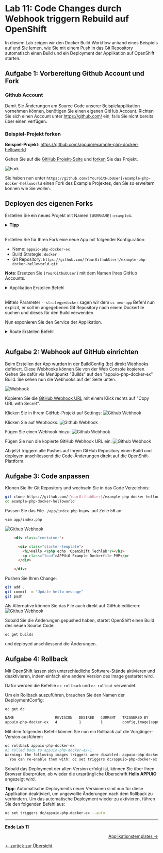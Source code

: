 # Lab 11: Code Changes durch Webhook triggern Rebuild auf OpenShift

In diesem Lab zeigen wir den Docker Build Workflow anhand eines Beispiels auf und Sie lernen, wie Sie mit einem Push in das Git Repository automatisch einen Build und ein Deployment der Applikation auf OpenShift starten.


## Aufgabe 1: Vorbereitung Github Account und Fork
### Github Account

Damit Sie Änderungen am Source Code unserer Beispielapplikation vornehmen können, benötigen Sie einen eigenen GitHub Account.
Richten Sie sich einen Account unter <https://github.com/> ein, falls Sie nicht bereits über einen verfügen.


### Beispiel-Projekt forken

__Beispiel-Projekt__: <https://github.com/appuio/example-php-docker-helloworld>

Gehen Sie auf die [GitHub Projekt-Seite](https://github.com/appuio/example-php-docker-helloworld) und [forken](https://help.github.com/articles/fork-a-repo/) Sie das Projekt.

![Fork](../images/lab_09_fork_example.png)

Sie haben nun unter `https://github.com/[YourGitHubUser]/example-php-docker-helloworld` einen Fork des Example Projektes, den Sie so erweitern können wie Sie wollen.


## Deployen des eigenen Forks

Erstellen Sie ein neues Projekt mit Namen `[USERNAME]-example4`.

<details><summary><b>Tipp</b></summary>oc new-project [USERNAME]-example4</details><br/>

Erstellen Sie für Ihren Fork eine neue App mit folgender Konfiguration:

* Name: `appuio-php-docker-ex`
* Build Strategie: `docker`
* Git Repository: `https://github.com/[YourGithubUser]/example-php-docker-helloworld.git`

__Note__:
Ersetzen Sie `[YourGithubUser]` mit dem Namen Ihres GitHub Accounts.

<details>
  <summary>Applikation Erstellen Befehl</summary>
  oc new-app https://github.com/[YourGithubUser]/example-php-docker-helloworld.git --strategy=docker --name=appuio-php-docker-ex
</details><br/>

Mittels Parameter `--strategy=docker` sagen wir dem `oc new-app` Befehl nun explizit, er soll im angegebenen Git Repository nach einem Dockerfile suchen und dieses für den Build verwenden.

Nun exponieren Sie den Service der Applikation.

<details><summary>Route Erstellen Befehl</summary>oc create route edge --service=appuio-php-docker-ex</details><br/>


## Aufgabe 2: Webhook auf GitHub einrichten

Beim Erstellen der App wurden in der BuildConfig (bc) direkt Webhooks definiert.
Diese Webhooks können Sie von der Web Console kopieren.
Gehen Sie dafür via Menüpunkt "Builds" auf den "appuio-php-docker-ex" Build.
Sie sehen nun die Webhooks auf der Seite unten.

![Webhook](../images/lab_09_webhook_ocp4.png)

Kopieren Sie die [GitHub Webhook URL](https://developer.github.com/webhooks/) mit einem Klick rechts auf "Copy URL with Secret".

Klicken Sie in Ihrem GitHub-Projekt auf Settings:
![Github Webhook](../images/lab_09_webhook_github1.png)

Klicken Sie auf Webhooks:
![Github Webhook](../images/lab_09_webhook_github2.png)

Fügen Sie einen Webhook hinzu:
![Github Webhook](../images/lab_09_webhook_github3.png)

Fügen Sie nun die kopierte GitHub Webhook URL ein:
![Github Webhook](../images/lab_09_webhook_github4.png)

Ab jetzt triggern alle Pushes auf Ihrem GitHub Repository einen Build und deployen anschliessend die Code-Änderungen direkt auf die OpenShift-Plattform.


## Aufgabe 3: Code anpassen

Klonen Sie Ihr Git Repository und wechseln Sie in das Code Verzeichnis:

```bash
git clone https://github.com/[YourGithubUser]/example-php-docker-helloworld.git
cd example-php-docker-helloworld
```

Passen Sie das File `./app/index.php` bspw. auf Zeile 56 an:

```bash
vim app/index.php
```

![Github Webhook](../images/lab_09_codechange1.png)

```html
    <div class="container">

      <div class="starter-template">
        <h1>Hallo <?php echo 'OpenShift Techlab'?></h1>
        <p class="lead">APPUiO Example Dockerfile PHP</p>
      </div>

    </div>
```

Pushen Sie Ihren Change:

```bash
git add .
git commit -m "Update hello message"
git push
```

Als Alternative können Sie das File auch direkt auf GitHub editieren:
![Github Webhook](../images/lab_09_edit_on_github.png)

Sobald Sie die Änderungen gepushed haben, startet OpenShift einen Build des neuen Source Code.

```bash
oc get builds
```

und deployed anschliessend die Änderungen.

## Aufgabe 4: Rollback

Mit OpenShift lassen sich unterschiedliche Software-Stände aktivieren und deaktivieren, indem einfach eine andere Version des Image gestartet wird.

Dafür werden die Befehle `oc rollback` und `oc rollout` verwendet.

Um ein Rollback auszuführen, brauchen Sie den Namen der DeploymentConfig:

```bash
oc get dc

NAME                   REVISION   DESIRED   CURRENT   TRIGGERED BY
appuio-php-docker-ex   4          1         1         config,image(appuio-php-docker-ex:latest)
```

Mit dem folgenden Befehl können Sie nun ein Rollback auf die Vorgänger-Version ausführen:

```bash
oc rollback appuio-php-docker-ex
#3 rolled back to appuio-php-docker-ex-1
Warning: the following images triggers were disabled: appuio-php-docker-ex:latest
  You can re-enable them with: oc set triggers dc/appuio-php-docker-ex --auto
```

Sobald das Deployment der alten Version erfolgt ist, können Sie über Ihren Browser überprüfen, ob wieder die ursprüngliche Überschrift __Hello APPUiO__ angezeigt wird.

__Tipp__:
Automatische Deployments neuer Versionen sind nun für diese Applikation deaktiviert, um ungewollte Änderungen nach dem Rollback zu verhindern. Um das automatische Deployment wieder zu aktivieren, führen Sie den folgenden Befehl aus:

```bash
oc set triggers dc/appuio-php-docker-ex --auto
```

---

__Ende Lab 11__

<p width="100px" align="right"><a href="12_template.md">Applikationstemplates →</a></p>

[← zurück zur Übersicht](../README.md)
